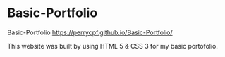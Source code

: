 # Basic-Portfolio
Basic-Portfolio
https://perrycpf.github.io/Basic-Portfolio/

This website was built by using HTML 5 & CSS 3 for my basic portofolio.